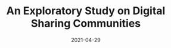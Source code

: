 ---
title: "An Exploratory Study on Digital Sharing Communities"
description: "Applying methods from computational social science to study HDB towns."
date: 2021-04-29
tag: [communities, dataviz, projects]
redirect_to: https://vnck.xyz/digital-sharing-communities-study/
reading_time: 20
---